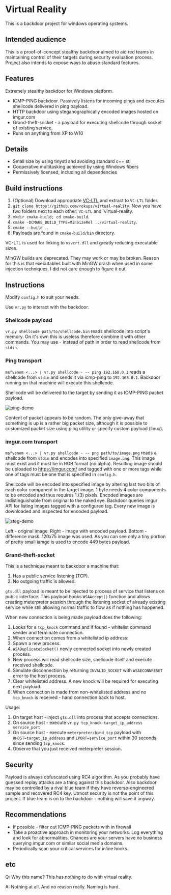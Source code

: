 Virtual Reality
===============

This is a backdoor project for windows operating systems.

## Intended audience

This is a proof-of-concept stealthy backdoor aimed to aid red teams in maintaining
control of their targets during security evaluation process. Project also intends
to expose ways to abuse standard features.

## Features

Extremely stealthy backdoor for Windows platform.

* ICMP-PING backdoor. Passively listens for incoming pings and executes shellcode
delivered in ping payload.
* HTTP backdoor using steganographically encoded images hosted on imgur.com
* Grand-theft-socket - a payload for executing shellcode through socket of existing
service,
* Runs on anything from XP to W10

## Details

* Small size by using tinystl and avoiding standard c++ stl
* Cooperative multitasking achieved by using Windows fibers
* Permissively licensed, including all dependencies

## Build instructions

1. (Optional) Download appropriate [VC-LTL](https://github.com/Chuyu-Team/VC-LTL/releases)
and extract to `VC-LTL` folder.
2. `git clone https://github.com/rokups/virtual-reality`. Now you have two folders next to
each other: `VC-LTL` and `virtual-reality.
3. `mkdir cmake-build; cd cmake-build`.
4. `cmake -DCMAKE_BUILD_TYPE=MinSizeRel ../virtual-reality`.
5. `cmake --build .`.
6. Payloads are found in `cmake-build/bin` directory.

VC-LTL is used for linking to `msvcrt.dll` and greatly reducing executable sizes.

MinGW builds are deprecated. They may work or may be broken. Reason for this is that
executables built with MinGW crash when used in some injection techniques. I did not
care enough to figure it out.

## Instructions

Modify `config.h` to suit your needs.

Use `vr.py` to interact with the backdoor.

### Shellcode payload

`vr.py shellcode path/to/shellcode.bin` reads shellcode into script's memory.
On it's own this is useless therefore combine it with other commands. You may
use `-` instead of path in order to read shellcode from `stdin`.

### Ping transport

`msfvenom <...> | vr.py shellcode - -- ping 192.168.0.1` reads a shellcode from
`stdin` and sends it via icmp-ping to `192.168.0.1`. Backdoor running on that
machine will execute this shellcode.

Shellcode will be delivered to the target by sending it as ICMP-PING packet payload.

![ping-demo](https://user-images.githubusercontent.com/19151258/52339219-2c742600-2a15-11e9-95b0-212485421e35.png)

Content of packet appears to be random. The only give-away that something is up
is a rather big packet size, although it is possible to customized packet size
using ping utility or specify custom payload (linux).

### imgur.com transport

`msfvenom <...> | vr.py shellcode - -- png path/to/image.png` reads a shellcode
from `stdin` and encodes into specified `image.png`. This image must exist and
it must be in RGB format (no alpha). Resulting image should be uploaded to
https://imgur.com/ and tagged with one or more tags while one of tags must be
one that is specified in `config.h`.

Shellcode will be encoded into specified image by altering last two bits of
each color component in the target image. 1 byte needs 4 color components
to be encoded and thus requires 1.(3) pixels. Encoded images are indistinguishable
from original to the naked eye. Backdoor queries imgur API for listing images
tagged with a configured tag. Every new image is downloaded and inspected for
encoded payload.

![steg-demo](https://user-images.githubusercontent.com/19151258/52338654-adcab900-2a13-11e9-9887-3a55cde9dc36.png)

Left - original image. Right - image with encoded payload. Bottom - difference mask.
120x75 image was used. As you can see only a tiny portion of pretty small iamge is used
to encode 449 bytes payload.

### Grand-theft-socket

This is a technique meant to backdoor a machine that:
1. Has a public service listening (TCP).
2. No outgoing traffic is allowed.

`gts.dll` payload is meant to be injected to process of service that listens on public
interface. This payload hooks `WSAAccept()` function and allows creating meterpreter
session through the listening socket of already existing service while still allowing
normal traffic to flow as if nothing has happened.

When new connection is being made payload does the following:
1. Looks for a `tcp_knock` command and if found - whitelist command sender and terminate connection.
2. When connection comes from a whitelisted ip address:
  1. Spawn a new process.
  2. `WSADuplicateSocket()` newly connected socket into newly created process.
  3. New process will read shellcode size, shellcode itself and execute received shellcode.
  4. Simulate disconnection by returning `INVALID_SOCKET` with `WSAECONNRESET` error to the host process.
  5. Clear whitelisted address. A new knock will be required for executing next payload.
3. When connection is made from non-whitelisted address and no `tcp_knock` is received -
hand connection back to host.

Usage:
1. On target host - inject `gts.dll` into process that accepts connections.
2. On source host - execute `vr.py tcp_knock target_ip_address service_port`
3. On source host - execute `meterpreter/bind_tcp` payload with `RHOST=target_ip_address`
and `LPORT=service_port` within 30 seconds since sending `tcp_knock`.
4. Observe that you just received meterpreter session.

## Security

Payload is always obfuscated using RC4 algorithm. As you probably have guessed
replay attacks are a thing against this backdoor. Also backdoor may be controlled
by a rival blue team if they have reverse-engineered sample and recovered RC4
key. Utmost security is not the point of this project. If blue team is on to the
backdoor - nothing will save it anyway.

## Recommendations

* If possible - filter out ICMP-PING packets with in firewall
* Take a proactive approach in monitoring your networks. Log everything and
look for abnormalities. Chances are your servers have no business querying
imgur.com or similar social media domains.
* Periodically scan your critical services for inline hooks.

## etc

Q: Why this name? This has nothing to do with virtual reality.

A: Nothing at all. And no reason really. Naming is hard.
